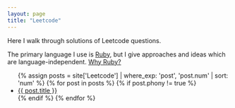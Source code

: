 ```yaml
---
layout: page
title: "Leetcode"
---
```


Here I walk through solutions of Leetcode questions.

The primary language I use is [Ruby](https://www.ruby-lang.org/en/), but I give approaches and ideas which are language-independent. [Why Ruby?](/Leetcode/whyruby/)

<ul>
{% assign posts = site['Leetcode'] | where_exp: 'post', 'post.num' | sort: 'num' %}
{% for post in posts %}
    {% if post.phony != true %}
        <li>
            <a href="{{ post.url }}">{{ post.title }}</a>
        </li>
    {% endif %}
{% endfor %}
</ul>
